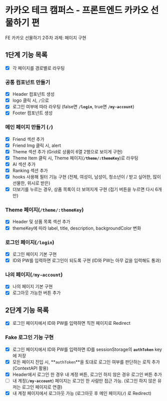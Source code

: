 # 카카오 테크 캠퍼스 - 프론트엔드 카카오 선물하기 편

FE 카카오 선물하기 2주차 과제: 페이지 구현

## 1단계 기능 목록

- [x] 각 페이지를 경로별로 라우팅

### 공통 컴포넌트 만들기

- [x] Header 컴포넌트 생성
- [x] logo 클릭 시, `/`으로
- [x] 로그인 여부에 따라 라우팅 (false면 **`/login`**, true면 **`/my-account`**)
- [x] Footer 컴포넌트 생성

### 메인 페이지 만들기 (**`/`**)

- [x] Friend 섹션 추가
- [x] Friend Img 클릭 시, alert
- [x] Theme 섹션 추가 (Grid로 상품이 6열 2행으로 보이게 구현)
- [x] Theme Item 클릭 시, Theme 페이지(**`/theme/:themeKey`**)로 라우팅
- [x] AI 섹션 추가
- [x] Ranking 섹션 추가
- [x] hooks 사용해 필터 기능 구현 (전체, 여성이, 남성이, 청소년이 / 받고 싶어한, 많이 선물한, 위시로 받은)
- [x] 더보기를 누르는 경우, 상품 목록이 더 보여지게 구현 (접기 버튼을 누르면 다시 6개만)

### Theme 페이지(**`/theme/:themeKey`**)

- [x] Header 및 상품 목록 섹션 추가
- [x] themeKey에 따라 label, title, description, backgroundColor 변화

### 로그인 페이지(**`/login`**)

- [x] 로그인 페이지 기본 구현
- [x] ID와 PW를 입력하면 로그인이 되도록 구현 (ID와 PW는 아무 값을 입력해도 통과)

### 나의 페이지(**`/my-account`**)

- [x] 나의 페이지 기본 구현
- [x] 로그아웃 가능한 버튼 추가

## 2단계 기능 목록

- [x] 로그인 페이지에서 ID와 PW를 입력하면 직전 페이지로 Redirect

### Fake 로그인 기능 구현

- [x] 로그인 페이지에서 ID와 PW를 입력하면 ID를 sessionStorage의 **`authToken`** key에 저장
- [x] 모든 페이지 진입 시, **`authToken`**을 토대로 로그인 여부를 판단하는 로직 추가(ContextAPI 활용)
- [x] Header에서 로그인 한 경우 내 계정 버튼, 로그인 하지 않은 경우 로그인 버튼 추가
- [ ] 내 계정(**`/my-account`**) 페이지는 로그인 한 사람만 접근 가능. (로그인 하지 않은 유저는 로그인 페이지로 연결)
- [x] 내 계정 페이지에서 로그아웃 가능 (로그아웃 후 메인 페이지(**`/`**) 로 Redirect)
